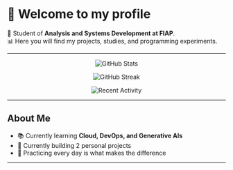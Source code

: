 # 👋 Welcome to my profile  

🚀 Student of **Analysis and Systems Development at FIAP**.  
📊 Here you will find my projects, studies, and programming experiments.  

---

<div align="center">

<!-- General Stats -->
![GitHub Stats](https://github-readme-stats.vercel.app/api?username=joaoGFG&show_icons=true&theme=radical&count_private=true)

<!-- Streak (contribution days) -->
![GitHub Streak](https://streak-stats.demolab.com?user=joaoGFG&theme=radical&hide_border=false)

<!-- Recent Activity Graph -->
![Recent Activity](https://github-readme-activity-graph.vercel.app/graph?username=joaoGFG&theme=radical)

</div>

---

## About Me
- 📚 Currently learning **Cloud, DevOps, and Generative AIs**  
- 🌱 Currently building 2 personal projects  
- 🎯 Practicing every day is what makes the difference  

---

